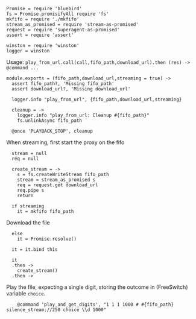     Promise = require 'bluebird'
    fs = Promise.promisifyAll require 'fs'
    mkfifo = require './mkfifo'
    stream_as_promised = require 'stream-as-promised'
    request = require 'superagent-as-promised'
    assert = require 'assert'

    winston = require 'winston'
    logger = winston

Usage: `play_from_url.call(call,fifo_path,download_url).then (res) -> @command ...`

    module.exports = (fifo_path,download_url,streaming = true) ->
      assert fifo_path?, 'Missing fifo_path'
      assert download_url?, 'Missing download_url'

      logger.info "play_from_url", {fifo_path,download_url,streaming}

      cleanup = ->
        logger.info "play_from_url: Cleanup #{fifo_path}"
        fs.unlinkAsync fifo_path

      @once 'PLAYBACK_STOP', cleanup

When streaming, first start the proxy on the fifo

      stream = null
      req = null

      create_stream = ->
        s = fs.createWriteStream fifo_path
        stream = stream_as_promised s
        req = request.get download_url
        req.pipe s
        return

      if streaming
        it = mkfifo fifo_path

Download the file

      else
        it = Promise.resolve()

      it = it.bind this

      it
      .then ->
        create_stream()
      .then ->

Play the file, expecting a single digit, storing the outcome in (FreeSwitch) variable `choice`.

        @command 'play_and_get_digits', "1 1 1 1000 # #{fifo_path} silence_stream://250 choice \\d 1000"
